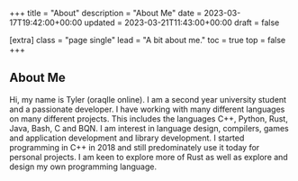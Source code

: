+++
title = "About"
description = "About Me"
date = 2023-03-17T19:42:00+00:00
updated = 2023-03-21T11:43:00+00:00
draft = false

[extra]
class = "page single"
lead = "A bit about me."
toc = true
top = false
+++

## About Me

Hi, my name is Tyler (oraqlle online). I am a second year university student and a passionate developer. I have working with many different languages on many different projects. This includes the languages C++, Python, Rust, Java, Bash, C and BQN. I am interest in language design, compilers, games and application development and library development. I started programming in C++ in 2018 and still predominately use it today for personal projects. I am keen to explore more of Rust as well as explore and design my own programming language.
